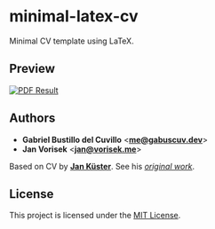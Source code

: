# minimal-latex-cv

Minimal CV template using LaTeX.

## Preview

[![PDF Result](https://jan.vorisek.me/images/main-1.jpg "PDF Result")](minimal-latex-cv.pdf)

## Authors

* **Gabriel Bustillo del Cuvillo** <[**me@gabuscuv.dev**](mailto:me@gabuscuv.dev)>
* **Jan Vorisek** <[**jan@vorisek.me**](mailto:jan@vorisek.me)>

Based on CV by [**Jan Küster**](https://github.com/jankapunkt). See his [*original work*](https://github.com/jankapunkt/latexcv).

## License

This project is licensed under the [MIT License](LICENSE.md).
